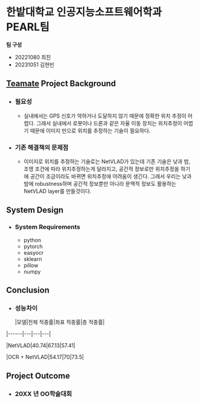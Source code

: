 # 한밭대학교 인공지능소프트웨어학과 PEARL팀

**팀 구성**
- 20221080 최진 
- 20231051 김현빈
  

## <u>Teamate</u> Project Background
- ### 필요성
  - 실내에서는 GPS 신호가 약하거나 도달하지 않기 때문에 정확한 위치 추정이 어렵다.
    그래서 실내에서 로봇이나 드론과 같은 자율 이동 장치는 위치추정이 어렵기 때문에 이미지 만으로 위치를 추정하는 기술이 필요하다.
    
- ### 기존 해결책의 문제점
  - 이미지로 위치를 추정하는 기술로는 NetVLAD가 있는데 기존 기술은 낮과 밤, 조명 조건에 따라 위치추정하는게 달라지고, 공간적 정보로만 위치추정을 하기에 공간이 조금이라도 바뀌면 위치추정에 어려움이 생긴다. 그래서 우리는 낮과 밤에 robustness하며 공간적 정보뿐만 아니라 문맥적 정보도 활용하는 NetVLAD layer를 만들것이다.
  
## System Design
  - ### System Requirements
    - python
    - pytorch
    - easyocr
    - sklearn
    - pillow
    - numpy
    
  
## Conclusion
  - ### 성능차이
    |모델|전체 적중률|좌표 적중률|층 적중률|
    
|------|---|---|---|

|NetVLAD|40.74|67.13|57.41|

|OCR + NetVLAD|54.17|70|73.5|


  
## Project Outcome
- ### 20XX 년 OO학술대회 

